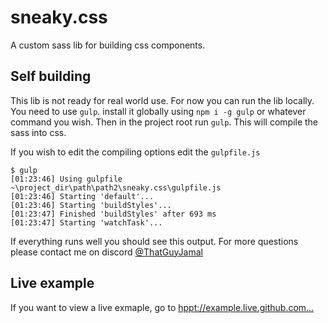# sneaky.css

A custom sass lib for building css components.

## Self building

This lib is not ready for real world use. For now you can run the lib locally. You need to use `gulp`. install it globally using `npm i -g gulp` or whatever command you wish. Then in the project root run `gulp`. This will compile the sass into css.

If you wish to edit the compiling options edit the `gulpfile.js`

```log
$ gulp
[01:23:46] Using gulpfile ~\project_dir\path\path2\sneaky.css\gulpfile.js
[01:23:46] Starting 'default'...
[01:23:46] Starting 'buildStyles'...
[01:23:47] Finished 'buildStyles' after 693 ms
[01:23:47] Starting 'watchTask'...
```
If everything runs well you should see this output. For more questions please contact me on discord [@ThatGuyJamal](https://discords.com/bio/p/thatguyjamal)

## Live example

If you want to view a live exmaple, go to [hppt://example.live.github.com...](https://thatguyjamal.github.io/sneaky.css/)
